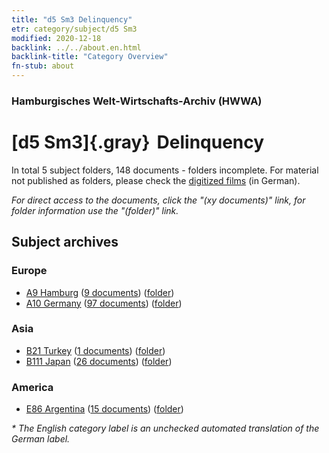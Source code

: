 ```yaml
---
title: "d5 Sm3 Delinquency"
etr: category/subject/d5 Sm3
modified: 2020-12-18
backlink: ../../about.en.html
backlink-title: "Category Overview"
fn-stub: about
---
```


### Hamburgisches Welt-Wirtschafts-Archiv (HWWA)
# [d5 Sm3]{.gray}&#8201; Delinquency&#160; 





In total 5 subject folders, 148 documents - folders incomplete.
For material not published as folders, please check the [digitized films](/film/h1_sh) (in German).

_For direct access to the documents, click the "(xy documents)" link, for folder information use the "(folder)" link._

## Subject archives



### Europe

- [A9 Hamburg](../../../geo/about.en.html#A9) (<a href="https://dfg-viewer.de/show/?tx_dlf[id]=https://pm20.zbw.eu/mets/sh/1409xx/140905/1442xx/144236/public.mets.en.xml" target="_blank">9 documents</a>) ([folder](http://purl.org/pressemappe20/folder/sh/140905,144236))
- [A10 Germany](../../../geo/about.en.html#A10) (<a href="https://dfg-viewer.de/show/?tx_dlf[id]=https://pm20.zbw.eu/mets/sh/1261xx/126128/1442xx/144236/public.mets.en.xml" target="_blank">97 documents</a>) ([folder](http://purl.org/pressemappe20/folder/sh/126128,144236))

### Asia

- [B21 Turkey](../../../geo/about.en.html#B21) (<a href="https://dfg-viewer.de/show/?tx_dlf[id]=https://pm20.zbw.eu/mets/sh/1411xx/141111/1442xx/144236/public.mets.en.xml" target="_blank">1 documents</a>) ([folder](http://purl.org/pressemappe20/folder/sh/141111,144236))
- [B111 Japan](../../../geo/about.en.html#B111) (<a href="https://dfg-viewer.de/show/?tx_dlf[id]=https://pm20.zbw.eu/mets/sh/1412xx/141272/1442xx/144236/public.mets.en.xml" target="_blank">26 documents</a>) ([folder](http://purl.org/pressemappe20/folder/sh/141272,144236))

### America

- [E86 Argentina](../../../geo/about.en.html#E86) (<a href="https://dfg-viewer.de/show/?tx_dlf[id]=https://pm20.zbw.eu/mets/sh/1416xx/141692/1442xx/144236/public.mets.en.xml" target="_blank">15 documents</a>) ([folder](http://purl.org/pressemappe20/folder/sh/141692,144236))


_* The English category label is an unchecked automated translation of the German label._

